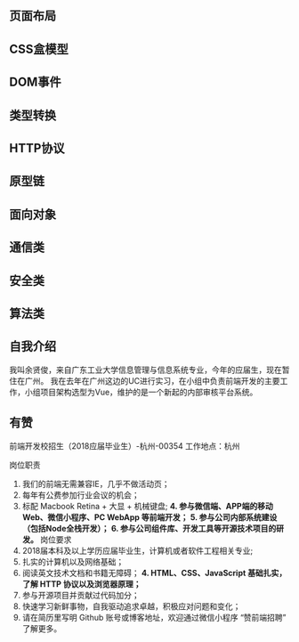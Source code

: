 ## 页面布局
## CSS盒模型
## DOM事件
## 类型转换
## HTTP协议
## 原型链
## 面向对象
## 通信类
## 安全类
## 算法类

## 自我介绍
我叫余贤俊，来自广东工业大学信息管理与信息系统专业，今年的应届生，现在暂住在广州。
我在去年在广州这边的UC进行实习，在小组中负责前端开发的主要工作，小组项目架构选型为Vue，维护的是一个新起的内部审核平台系统。

## 有赞
前端开发校招生（2018应届毕业生）-杭州-00354
工作地点：杭州

岗位职责
1. 我们的前端无需兼容IE，几乎不做活动页；
2. 每年有公费参加行业会议的机会；
3. 标配 Macbook Retina + 大显 + 机械键盘;
**4. 参与微信端、APP端的移动Web、微信小程序、PC WebApp 等前端开发；**
**5. 参与公司内部系统建设（包括Node全栈开发）；**
**6. 参与公司组件库、开发工具等开源技术项目的研发。**
岗位要求
1. 2018届本科及以上学历应届毕业生，计算机或者软件工程相关专业;
2. 扎实的计算机以及网络基础；
3. 阅读英文技术文档和书籍无障碍；
**4. HTML、CSS、JavaScript 基础扎实，了解 HTTP 协议以及浏览器原理；**
5. 参与开源项目并贡献过代码加分；
6. 快速学习新鲜事物，自我驱动追求卓越，积极应对问题和变化；
7. 请在简历里写明 Github 账号或博客地址，欢迎通过微信小程序 “赞前端招聘” 了解更多。